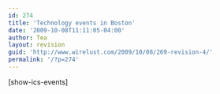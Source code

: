 ```yaml
---
id: 274
title: 'Technology events in Boston'
date: '2009-10-08T11:11:05-04:00'
author: Tea
layout: revision
guid: 'http://www.wirelust.com/2009/10/08/269-revision-4/'
permalink: '/?p=274'
---
```


\[show-ics-events\]